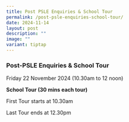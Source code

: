 ```yaml
---
title: Post PSLE Enquiries & School Tour
permalink: /post-psle-enquiries-school-tour/
date: 2024-11-14
layout: post
description: ""
image: ""
variant: tiptap
---
```

<h3><strong>Post-PSLE Enquiries &amp; School Tour</strong></h3>
<p>Friday 22 November 2024 (10.30am to 12 noon)</p>
<p></p>
<p><strong>School Tour (30 mins each tour)</strong>
</p>
<p>First Tour starts at 10.30am</p>
<p>Last Tour ends at 12.30pm</p>